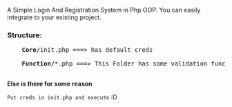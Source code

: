 A Simple Login And Registration System in Php OOP. You can easily integrate to your existing project.

<b><h3>Structure:</b></h3>
<pre>
    <b>Core/</b>init.php ===> has default creds<br>
    <b>Function/</b>*.php ===> This Folder has some validation functions <br>
</pre>

<b> Else is there for some reason</b>

<code>Put creds in init.php and execute</code> :D
